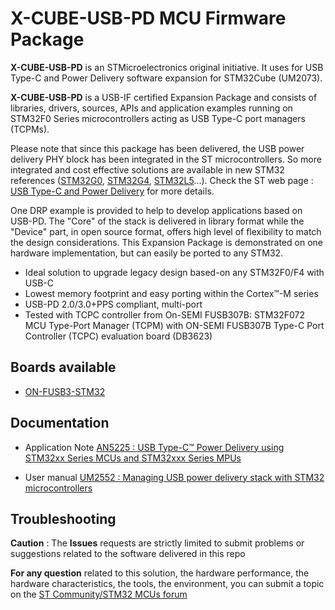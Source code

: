 # X-CUBE-USB-PD MCU Firmware Package

**X-CUBE-USB-PD** is an STMicroelectronics original initiative. It uses for USB Type-C and Power Delivery software expansion for STM32Cube (UM2073).

**X-CUBE-USB-PD** is a USB-IF certified Expansion Package and consists of libraries, drivers, sources, APIs and application examples running on STM32F0 Series microcontrollers acting as USB Type-C port managers (TCPMs).

Please note that since this package has been delivered, the USB power delivery PHY block has been integrated in the ST microcontrollers.
So more integrated and cost effective solutions are available in new STM32 references ([STM32G0](https://www.st.com/en/microcontrollers-microprocessors/stm32g0-series.html), [STM32G4](https://www.st.com/en/microcontrollers-microprocessors/stm32g4-series.html), [STM32L5](https://www.st.com/en/microcontrollers-microprocessors/stm32l5-series.html)...).
Check the ST web page : [USB Type-C and Power Delivery](https://www.st.com/en/applications/connectivity/usb-type-c-and-power-delivery.html#overview) for more details.

One DRP example is provided to help to develop applications based on USB-PD.
The "Core" of the stack is delivered in library format while the "Device" part, in open source format, offers high level of flexibility to match the design considerations.
This Expansion Package is demonstrated on one hardware implementation, but can easily be ported to any STM32.
* Ideal solution to upgrade legacy design based-on any STM32F0/F4 with USB-C
* Lowest memory footprint and easy porting within the Cortex™-M series
* USB-PD 2.0/3.0+PPS compliant, multi-port
* Tested with TCPC controller from On-SEMI FUSB307B: STM32F072 MCU Type-Port Manager (TCPM) with ON-SEMI FUSB307B Type-C Port Controller (TCPC) evaluation board (DB3623)
   
## Boards available
  * [ON-FUSB3-STM32](https://www.st.com/content/st_com/en/products/evaluation-tools/product-evaluation-tools/mcu-mpu-eval-tools/stm32-mcu-mpu-eval-tools/stm32-3rd-party-evaluation-tools/on-fusb3-stm32.html)

## Documentation
 * Application Note [AN5225 : USB Type-C™ Power Delivery using STM32xx Series MCUs and STM32xxx
Series MPUs](https://www.st.com/content/ccc/resource/technical/document/application_note/group1/38/94/1d/41/0e/ba/49/21/DM00536349/files/DM00536349.pdf/jcr:content/translations/en.DM00536349.pdf)
 
 * User manual [UM2552 : Managing USB power delivery stack with STM32 microcontrollers](https://www.st.com/content/ccc/resource/technical/document/user_manual/group1/aa/15/14/5d/f5/b8/4a/fc/DM00598101/files/DM00598101.pdf/jcr:content/translations/en.DM00598101.pdf)

## Troubleshooting

**Caution** : The **Issues** requests are strictly limited to submit problems or suggestions related to the software delivered in this repo 

**For any question** related to this solution, the hardware performance, the hardware characteristics, the tools, the environment, you can submit a topic on the [ST Community/STM32 MCUs forum](https://community.st.com/s/group/0F90X000000AXsASAW/stm32-mcus)
